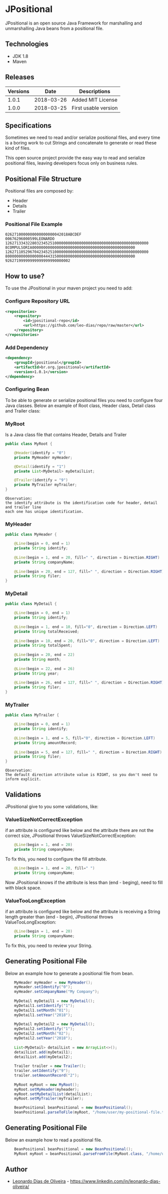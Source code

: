 # **JPositional**

JPositional is an open source Java Framework for marshalling and unmarshalling Java beans from
a positional file.

## Technologies
* JDK 1.8
* Maven

## Releases
|  Versions |    Date    |       Descriptions      |
| ----------|------------|-------------------------|
| 1.0.1     | 2018-03-26 | Added MIT License       |
| 1.0.0     | 2018-03-25 | First usable version    |

## Specifications
Sometimes we need to read and/or serialize positional files, and every time is a boring work to cut Strings 
and concatenate to generate or read these kind of files.
 
This open source project provide the easy way to read and serialize positional files, leaving developers 
focus only on business rules.

## Positional File Structure
Positional files are composed by:
* Header
* Details
* Trailer

### Positional File Example

```text
0262710000000000000000042018ABCDEF               00676296000599LEONARDO                                                        
1262713343228032345251000000000000000000000000000000000000000000     8COMPULSORIA0000000000000000000000000000000000000000000000
1262711052967042345251000000000000000000000000000000000000000000     8000000000000000044431500080000000000000000000000000000000
92627199999999999999990000002                                                                                                  

``` 

## How to use?
To use the JPositional in your maven project you need to add:
### Configure Repository URL 
```xml
<repositories>
    <repository>
        <id>jpositional-repo</id>
        <url>https://github.com/leo-dias/repo/raw/master</url>
    </repository>
</repositories>
```
### Add Dependency
```xml
<dependency>
    <groupId>jpositional</groupId>
    <artifactId>br.org.jpositional</artifactId>
    <version>1.0.1</version>
</dependency>
```
### Configuring Bean
To be able to generate or serialize positional files you need to configure four Java classes.
Below an example of Root class, Header class, Detail class and Trailer class:

### MyRoot
Is a Java class file that contains Header, Details and Trailer
```java
public class MyRoot {

    @Header(identify = "0")
    private MyHeader myHeader;

    @Detail(identify = "1")
    private List<MyDetail> myDetailList;

    @Trailer(identify = "9")
    private MyTrailer myTrailer;
}
```

```text
Observation:
the identify attribute is the identification code for header, detail and trailer line
each one has unique identification.
```

### MyHeader
```java
public class MyHeader {

    @Line(begin = 0, end = 1)
    private String identify;
    
    @Line(begin = 1, end = 20, fill=" ", direction = Direction.RIGHT)
    private String companyName;
    
    @Line(begin = 20, end = 127, fill=" ", direction = Direction.RIGHT)
    private String filer;
}
```

### MyDetail
```java
public class MyDetail {

    @Line(begin = 0, end = 1)
    private String identify;
    
    @Line(begin = 1, end = 10, fill="0", direction = Direction.LEFT)
    private String totalReceived;
    
    @Line(begin = 10, end = 20, fill="0", direction = Direction.LEFT)
    private String totalSpent;
    
    @Line(begin = 20, end = 22)
    private String month;
    
    @Line(begin = 22, end = 26)
    private String year;
    
    @Line(begin = 26, end = 127, fill=" ", direction = Direction.RIGHT)
    private String filer;
}
```

### MyTrailer
```java
public class MyTrailer {

    @Line(begin = 0, end = 1)
    private String identify;
    
    @Line(begin = 1, end = 5, fill="0", direction = Direction.LEFT)
    private String amountRecord;
    
    @Line(begin = 5, end = 127, fill=" ", direction = Direction.RIGHT)
    private String filer;
}
```
```text
Observation:
The default direction attribute value is RIGHT, so you don't need to inform explicit. 
```

## Validations
JPositional give to you some validations, like:
### ValueSizeNotCorrectException
if an attribute is configured like below and the attribute there are not the correct size, JPositional throws ValueSizeNotCorrectException:
```java
    @Line(begin = 1, end = 20)
    private String companyName;
```
To fix this, you need to configure the fill attribute.
```java
    @Line(begin = 1, end = 20, fill=" ")
    private String companyName;
```
Now JPositional knows if the attribute is less than (end - beging), need to fill with black space.

### ValueTooLongException
if an attribute is configured like below and the attribute is receiving a String length greater than (end - begin), JPositional throws ValueTooLongException:
```java
    @Line(begin = 1, end = 20)
    private String companyName;
```
To fix this, you need to review your String.

## Generating Positional File
Below an example how to generate a positional file from bean.
```java
    MyHeader myHeader = new MyHeader();
    myHeader.setIdentify("0");
    myHeader.setCompanyName("My Company");
    
    MyDetail myDetail1 = new MyDetail();
    myDetail1.setIdentify("1");
    myDetail1.setMonth("01");
    myDetail1.setYear("2018");
         
    MyDetail myDetail2 = new MyDetail();
    myDetail2.setIdentify("1");
    myDetail2.setMonth("02");
    myDetail2.setYear("2018");
    
    List<MyDetail> detailList = new ArrayList<>();
    detailList.add(myDetail1);
    detailList.add(myDetail2);
    
    Trailer trailer = new Trailer();
    trailer.setIdentify("9");
    trailer.setAmountRecord("2");
     
    MyRoot myRoot = new MyRoot();
    myRoot.setMyHeader(myheader);
    myRoot.setMyDetailList(detailList);
    myRoot.setMyTrailer(myTrailer);

    BeanPositional beanPositional = new BeanPositional();
    beanPositional.parseToFile(myRoot, "/home/user/my-positional-file.txt");
```

## Generating Positional File
Below an example how to read a positional file.
```java
    BeanPositional beanPositional = new BeanPositional();
    MyRoot myRoot = beanPositional.parseFromFile(MyRoot.class, "/home/user/my-positional-file.txt");
```

## Author

* [Leonardo Dias de Oliveira](https://www.linkedin.com/in/leonardo-dias-oliveira/) - https://www.linkedin.com/in/leonardo-dias-oliveira/
